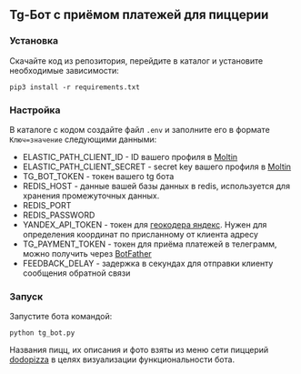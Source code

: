 ## Tg-Бот с приёмом платежей для пиццерии

### Установка
Скачайте код из репозитория, перейдите в каталог и установите необходимые зависимости:
```
pip3 install -r requirements.txt
```
### Настройка
В каталоге с кодом создайте файл `.env` и заполните его в формате `Ключ=значение` следующими данными:
- ELASTIC_PATH_CLIENT_ID - ID вашего профиля в [Moltin](https://www.elasticpath.com/)
- ELASTIC_PATH_CLIENT_SECRET - secret key вашего профиля в [Moltin](https://www.elasticpath.com/)
- TG_BOT_TOKEN - токен вашего tg бота
- REDIS_HOST - данные вашей базы данных в redis, используется для хранения промежуточных данных.
- REDIS_PORT
- REDIS_PASSWORD
- YANDEX_API_TOKEN - токен для [геокодера яндекс](https://yandex.ru/dev/maps/geocoder/). Нужен для определения координат по присланному от клиента адресу
- TG_PAYMENT_TOKEN - токен для приёма платежей в телеграмм, можно получить через [BotFather](https://t.me/BotFather)
- FEEDBACK_DELAY - задержка в секундах для отправки клиенту сообщения обратной связи

### Запуск

Запустите бота командой:
```
python tg_bot.py
```

Названия пицц, их описания и фото взяты из меню сети пиццерий [dodopizza](https://dodopizza.ru/) в целях визуализации функциональности бота.
